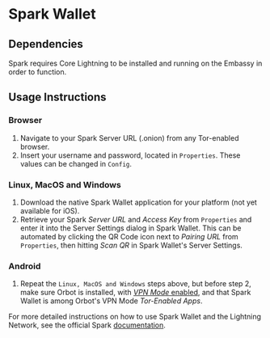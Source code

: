 # Spark Wallet

## Dependencies

Spark requires Core Lightning to be installed and running on the Embassy in order to function.

## Usage Instructions

### Browser

1. Navigate to your Spark Server URL (.onion) from any Tor-enabled browser.
1. Insert your username and password, located in `Properties`. These values can be changed in `Config`.

### Linux, MacOS and Windows

1. Download the native Spark Wallet application for your platform (not yet available for iOS).
1. Retrieve your Spark *Server URL* and *Access Key* from `Properties` and enter it into the Server Settings dialog in Spark Wallet.  This can be automated by clicking the QR Code icon next to *Pairing URL* from `Properties`, then hitting *Scan QR* in Spark Wallet's Server Settings.

### Android

1. Repeat the `Linux, MacOS and Windows` steps above, but before step 2, make sure Orbot is installed, with [*VPN Mode* enabled](https://start9.com/latest/user-manual/connecting/connecting-tor/tor-os/tor-android#orbot-vpn-mode), and that Spark Wallet is among Orbot's VPN Mode *Tor-Enabled Apps*.

For more detailed instructions on how to use Spark Wallet and the Lightning Network, see the official Spark [documentation](https://github.com/shesek/spark-wallet).

